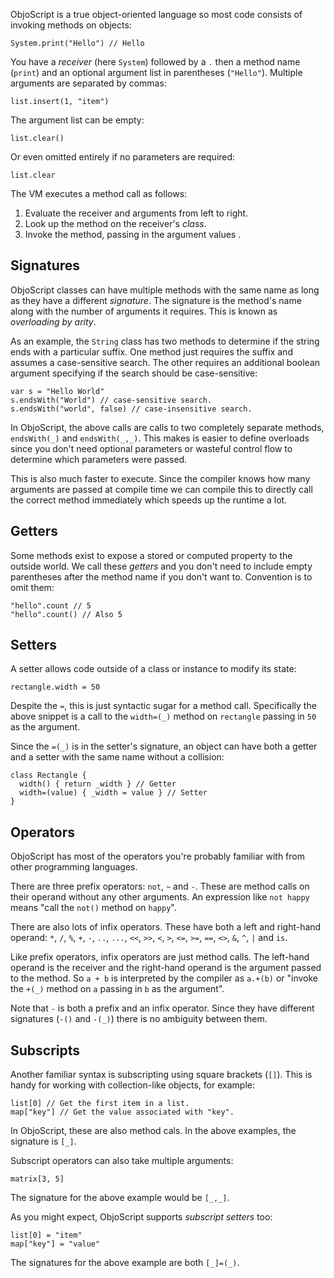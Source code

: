 ObjoScript is a true object-oriented language so most code consists of invoking methods on objects:

```objo
System.print("Hello") // Hello
```

You have a _receiver_ (here `System`) followed by a `.` then a method name (`print`) and an optional argument list in parentheses (`"Hello"`). Multiple arguments are separated by commas:

```objo
list.insert(1, "item")
```

The argument list can be empty:

```objo
list.clear()
```

Or even omitted entirely if no parameters are required:

```objo
list.clear
```

The VM executes a method call as follows:

1. Evaluate the receiver and arguments from left to right.
2. Look up the method on the receiver's _class_.
3. Invoke the method, passing in the argument values .

## Signatures
ObjoScript classes can have multiple methods with the same name as long as they have a different _signature_. The signature is the method's name along with the number of arguments it requires. This is known as _overloading by arity_.

As an example, the `String` class has two methods to determine if the string ends with a particular suffix. One method just requires the suffix and assumes a case-sensitive search. The other requires an additional boolean argument specifying if the search should be case-sensitive:

```objo
var s = "Hello World"
s.endsWith("World") // case-sensitive search.
s.endsWith("world", false) // case-insensitive search.
```

In ObjoScript, the above calls are calls to two completely separate methods, `endsWith(_)` and `endsWith(_,_)`. This makes is easier to define overloads since you don't need optional parameters or wasteful control flow to determine which parameters were passed.

This is also much faster to execute. Since the compiler knows how many arguments are passed at compile time we can compile this to directly call the correct method immediately which speeds up the runtime a lot.

## Getters
Some methods exist to expose a stored or computed property to the outside world. We call these _getters_ and you don't need to include empty parentheses after the method name if you don't want to. Convention is to omit them:

```objo
"hello".count // 5
"hello".count() // Also 5
```

## Setters
A setter allows code outside of a class or instance to modify its state:

```objo
rectangle.width = 50
```

Despite the `=`, this is just syntactic sugar for a method call. Specifically the above snippet is a call to the `width=(_)` method on `rectangle` passing in `50` as the argument.

Since the `=(_)` is in the setter's signature, an object can have both a getter and a setter with the same name without a collision:

```objo
class Rectangle {
  width() { return _width } // Getter
  width=(value) { _width = value } // Setter
}
```

## Operators
ObjoScript has most of the operators you're probably familiar with from other programming languages. 

There are three prefix operators: `not`, `~` and `-`. These are method calls on their operand without any other arguments. An expression like `not happy` means "call the `not()` method on `happy`".

There are also lots of infix operators. These have both a left and right-hand operand: `*`, `/`, `%`, `+`, `-`, `..`, `...`, `<<`, `>>`, `<`, `>`, `<=`, `>=`, `==`, `<>`, `&`, `^`, `|` and `is`.

Like prefix operators, infix operators are just method calls. The left-hand operand is the receiver and the right-hand operand is the argument passed to the method. So `a + b` is interpreted by the compiler as `a.+(b)` or "invoke the `+(_)` method on `a` passing in `b` as the argument".

Note that `-` is both a prefix and an infix operator. Since they have different signatures (`-()` and `-(_)`) there is no ambiguity between them.

## Subscripts
Another familiar syntax is subscripting using square brackets (`[]`). This is handy for working with collection-like objects, for example:

```objo
list[0] // Get the first item in a list.
map["key"] // Get the value associated with "key".
```

In ObjoScript, these are also method cals. In the above examples, the signature is `[_]`.

Subscript operators can also take multiple arguments:

```objo
matrix[3, 5]
```

The signature for the above example would be `[_,_]`.

As you might expect, ObjoScript supports _subscript setters_ too:

```objo
list[0] = "item"
map["key"] = "value"
```

The signatures for the above example are both `[_]=(_)`.